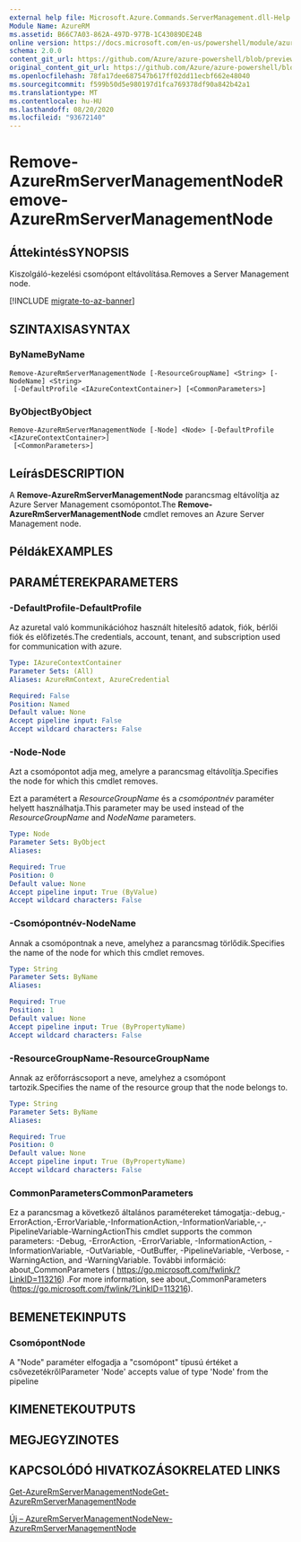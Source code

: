 ```yaml
---
external help file: Microsoft.Azure.Commands.ServerManagement.dll-Help.xml
Module Name: AzureRM
ms.assetid: B66C7A03-862A-497D-977B-1C43089DE24B
online version: https://docs.microsoft.com/en-us/powershell/module/azurerm.servermanagement/remove-azurermservermanagementnode
schema: 2.0.0
content_git_url: https://github.com/Azure/azure-powershell/blob/preview/src/ResourceManager/ServerManagement/Commands.ServerManagement/help/Remove-AzureRmServerManagementNode.md
original_content_git_url: https://github.com/Azure/azure-powershell/blob/preview/src/ResourceManager/ServerManagement/Commands.ServerManagement/help/Remove-AzureRmServerManagementNode.md
ms.openlocfilehash: 78fa17dee687547b617ff02dd11ecbf662e48040
ms.sourcegitcommit: f599b50d5e980197d1fca769378df90a842b42a1
ms.translationtype: MT
ms.contentlocale: hu-HU
ms.lasthandoff: 08/20/2020
ms.locfileid: "93672140"
---
```

# <span data-ttu-id="72e41-101">Remove-AzureRmServerManagementNode</span><span class="sxs-lookup"><span data-stu-id="72e41-101">Remove-AzureRmServerManagementNode</span></span>

## <span data-ttu-id="72e41-102">Áttekintés</span><span class="sxs-lookup"><span data-stu-id="72e41-102">SYNOPSIS</span></span>
<span data-ttu-id="72e41-103">Kiszolgáló-kezelési csomópont eltávolítása.</span><span class="sxs-lookup"><span data-stu-id="72e41-103">Removes a Server Management node.</span></span>

[!INCLUDE [migrate-to-az-banner](../../includes/migrate-to-az-banner.md)]

## <span data-ttu-id="72e41-104">SZINTAXISA</span><span class="sxs-lookup"><span data-stu-id="72e41-104">SYNTAX</span></span>

### <span data-ttu-id="72e41-105">ByName</span><span class="sxs-lookup"><span data-stu-id="72e41-105">ByName</span></span>
```
Remove-AzureRmServerManagementNode [-ResourceGroupName] <String> [-NodeName] <String>
 [-DefaultProfile <IAzureContextContainer>] [<CommonParameters>]
```

### <span data-ttu-id="72e41-106">ByObject</span><span class="sxs-lookup"><span data-stu-id="72e41-106">ByObject</span></span>
```
Remove-AzureRmServerManagementNode [-Node] <Node> [-DefaultProfile <IAzureContextContainer>]
 [<CommonParameters>]
```

## <span data-ttu-id="72e41-107">Leírás</span><span class="sxs-lookup"><span data-stu-id="72e41-107">DESCRIPTION</span></span>
<span data-ttu-id="72e41-108">A **Remove-AzureRmServerManagementNode** parancsmag eltávolítja az Azure Server Management csomópontot.</span><span class="sxs-lookup"><span data-stu-id="72e41-108">The **Remove-AzureRmServerManagementNode** cmdlet removes an Azure Server Management node.</span></span>

## <span data-ttu-id="72e41-109">Példák</span><span class="sxs-lookup"><span data-stu-id="72e41-109">EXAMPLES</span></span>

## <span data-ttu-id="72e41-110">PARAMÉTEREK</span><span class="sxs-lookup"><span data-stu-id="72e41-110">PARAMETERS</span></span>

### <span data-ttu-id="72e41-111">-DefaultProfile</span><span class="sxs-lookup"><span data-stu-id="72e41-111">-DefaultProfile</span></span>
<span data-ttu-id="72e41-112">Az azuretal való kommunikációhoz használt hitelesítő adatok, fiók, bérlői fiók és előfizetés.</span><span class="sxs-lookup"><span data-stu-id="72e41-112">The credentials, account, tenant, and subscription used for communication with azure.</span></span>

```yaml
Type: IAzureContextContainer
Parameter Sets: (All)
Aliases: AzureRmContext, AzureCredential

Required: False
Position: Named
Default value: None
Accept pipeline input: False
Accept wildcard characters: False
```

### <span data-ttu-id="72e41-113">-Node</span><span class="sxs-lookup"><span data-stu-id="72e41-113">-Node</span></span>
<span data-ttu-id="72e41-114">Azt a csomópontot adja meg, amelyre a parancsmag eltávolítja.</span><span class="sxs-lookup"><span data-stu-id="72e41-114">Specifies the node for which this cmdlet removes.</span></span>

<span data-ttu-id="72e41-115">Ezt a paramétert a *ResourceGroupName* és a *csomópontnév* paraméter helyett használhatja.</span><span class="sxs-lookup"><span data-stu-id="72e41-115">This parameter may be used instead of the *ResourceGroupName* and *NodeName* parameters.</span></span>

```yaml
Type: Node
Parameter Sets: ByObject
Aliases: 

Required: True
Position: 0
Default value: None
Accept pipeline input: True (ByValue)
Accept wildcard characters: False
```

### <span data-ttu-id="72e41-116">-Csomópontnév</span><span class="sxs-lookup"><span data-stu-id="72e41-116">-NodeName</span></span>
<span data-ttu-id="72e41-117">Annak a csomópontnak a neve, amelyhez a parancsmag törlődik.</span><span class="sxs-lookup"><span data-stu-id="72e41-117">Specifies the name of the node for which this cmdlet removes.</span></span>

```yaml
Type: String
Parameter Sets: ByName
Aliases: 

Required: True
Position: 1
Default value: None
Accept pipeline input: True (ByPropertyName)
Accept wildcard characters: False
```

### <span data-ttu-id="72e41-118">-ResourceGroupName</span><span class="sxs-lookup"><span data-stu-id="72e41-118">-ResourceGroupName</span></span>
<span data-ttu-id="72e41-119">Annak az erőforráscsoport a neve, amelyhez a csomópont tartozik.</span><span class="sxs-lookup"><span data-stu-id="72e41-119">Specifies the name of the resource group that the node belongs to.</span></span>

```yaml
Type: String
Parameter Sets: ByName
Aliases: 

Required: True
Position: 0
Default value: None
Accept pipeline input: True (ByPropertyName)
Accept wildcard characters: False
```

### <span data-ttu-id="72e41-120">CommonParameters</span><span class="sxs-lookup"><span data-stu-id="72e41-120">CommonParameters</span></span>
<span data-ttu-id="72e41-121">Ez a parancsmag a következő általános paramétereket támogatja:-debug,-ErrorAction,-ErrorVariable,-InformationAction,-InformationVariable,-,-PipelineVariable-WarningAction</span><span class="sxs-lookup"><span data-stu-id="72e41-121">This cmdlet supports the common parameters: -Debug, -ErrorAction, -ErrorVariable, -InformationAction, -InformationVariable, -OutVariable, -OutBuffer, -PipelineVariable, -Verbose, -WarningAction, and -WarningVariable.</span></span> <span data-ttu-id="72e41-122">További információ: about_CommonParameters ( https://go.microsoft.com/fwlink/?LinkID=113216) .</span><span class="sxs-lookup"><span data-stu-id="72e41-122">For more information, see about_CommonParameters (https://go.microsoft.com/fwlink/?LinkID=113216).</span></span>

## <span data-ttu-id="72e41-123">BEMENETEK</span><span class="sxs-lookup"><span data-stu-id="72e41-123">INPUTS</span></span>

### <span data-ttu-id="72e41-124">Csomópont</span><span class="sxs-lookup"><span data-stu-id="72e41-124">Node</span></span>
<span data-ttu-id="72e41-125">A "Node" paraméter elfogadja a "csomópont" típusú értéket a csővezetékről</span><span class="sxs-lookup"><span data-stu-id="72e41-125">Parameter 'Node' accepts value of type 'Node' from the pipeline</span></span>

## <span data-ttu-id="72e41-126">KIMENETEK</span><span class="sxs-lookup"><span data-stu-id="72e41-126">OUTPUTS</span></span>

## <span data-ttu-id="72e41-127">MEGJEGYZI</span><span class="sxs-lookup"><span data-stu-id="72e41-127">NOTES</span></span>

## <span data-ttu-id="72e41-128">KAPCSOLÓDÓ HIVATKOZÁSOK</span><span class="sxs-lookup"><span data-stu-id="72e41-128">RELATED LINKS</span></span>

[<span data-ttu-id="72e41-129">Get-AzureRmServerManagementNode</span><span class="sxs-lookup"><span data-stu-id="72e41-129">Get-AzureRmServerManagementNode</span></span>](./Get-AzureRmServerManagementNode.md)

[<span data-ttu-id="72e41-130">Új – AzureRmServerManagementNode</span><span class="sxs-lookup"><span data-stu-id="72e41-130">New-AzureRmServerManagementNode</span></span>](./New-AzureRmServerManagementNode.md)



